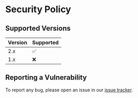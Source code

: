 # Security Policy

## Supported Versions

| Version | Supported          |
| ------- | ------------------ |
| 2.x     | :white_check_mark: |
| 1.x     | :x:                |

## Reporting a Vulnerability

To report any bug, please open an issue in our [issue tracker](https://github.com/codrsquad/pickley/issues).
